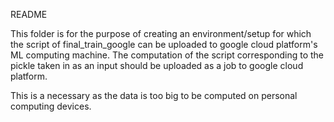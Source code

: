 README 

This folder is for the purpose of creating an environment/setup for which the script of final_train_google can be uploaded to google cloud platform's ML computing machine.
The computation of the script corresponding to the pickle taken in as an input should be uploaded as a job to google cloud platform. 

This is a necessary as the data is too big to be computed on personal computing devices.